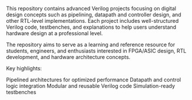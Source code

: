 This repository contains advanced Verilog projects focusing on digital design concepts such as pipelining, datapath and controller design, and other RTL-level implementations. Each project includes well-structured Verilog code, testbenches, and explanations to help users understand hardware design at a professional level.

The repository aims to serve as a learning and reference resource for students, engineers, and enthusiasts interested in FPGA/ASIC design, RTL development, and hardware architecture concepts.

Key highlights:

Pipelined architectures for optimized performance
Datapath and control logic integration
Modular and reusable Verilog code
Simulation-ready testbenches
